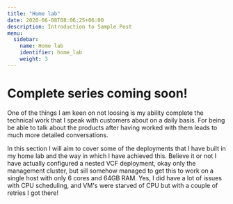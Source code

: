 ```yaml
---
title: "Home lab"
date: 2020-06-08T08:06:25+06:00
description: Introduction to Sample Post
menu:
  sidebar:
    name: Home lab
    identifier: home_lab
    weight: 3
---
```


# <h1> Complete series coming soon!

One of the things I am keen on not loosing is my ability complete the technical work that I speak with customers about on a daily basis. For being be able to talk about the products after having worked with them leads to much more detailed conversations.

In this section I will aim to cover some of the deployments that I have built in my home lab and the way in which I have achieved this. Believe it or not I have actually configured a nested VCF deployment, okay only the management cluster, but sill somehow managed to get this to work on a single host with only 6 cores and 64GB RAM. Yes, I did have a lot of issues with CPU scheduling, and VM's were starved of CPU but with a couple of retries I got there!